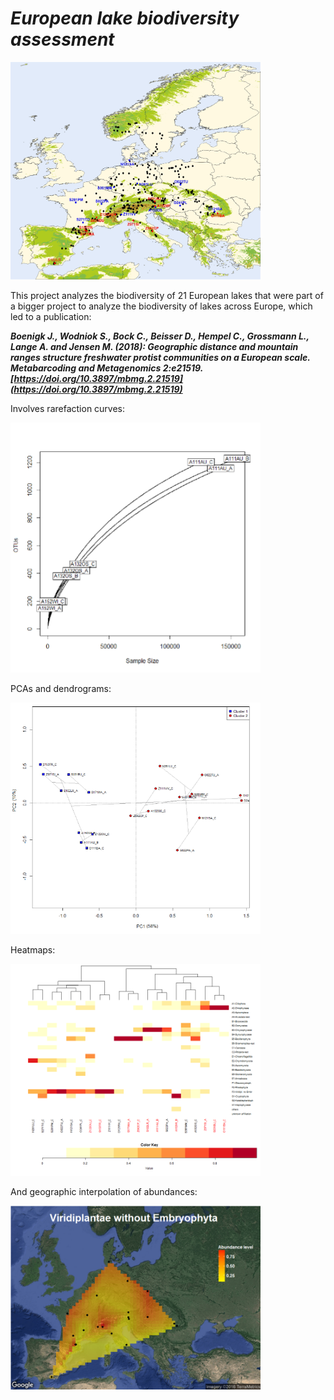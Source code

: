 # *_European lake biodiversity assessment_*

<img src="https://github.com/hempelc/european_lakes_diversity/blob/main/europe_samplingpoints.jpg" alt="GME" width="400"/>

This project analyzes the biodiversity of 21 European lakes that were part of a bigger project to analyze the biodiversity of lakes across Europe, which led to a publication:

***Boenigk J., Wodniok S., Bock C., Beisser D., Hempel C., Grossmann L., Lange A. and Jensen M. (2018): Geographic distance and mountain ranges structure freshwater protist communities on a European scalе. Metabarcoding and Metagenomics 2:e21519. [https://doi.org/10.3897/mbmg.2.21519](https://doi.org/10.3897/mbmg.2.21519)***

Involves rarefaction curves:

<img src="https://github.com/hempelc/european_lakes_diversity/blob/main/rarefaction_curves.png" alt="GME" width="400"/>

PCAs and dendrograms:

<img src="https://github.com/hempelc/european_lakes_diversity/blob/main/dendrogram_pca_lakes.png" alt="GME" width="400"/>

Heatmaps:

<img src="https://github.com/hempelc/european_lakes_diversity/blob/main/heatmap_dedrogram.png" alt="GME" width="400"/>

And geographic interpolation of abundances:

<img src="https://github.com/hempelc/european_lakes_diversity/blob/main/heatmap_map.png" alt="GME" width="400"/>
